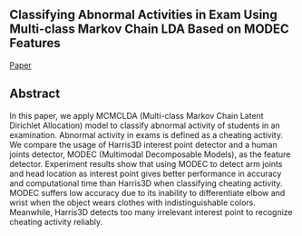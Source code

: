## Classifying Abnormal Activities in Exam Using Multi-class Markov Chain LDA Based on MODEC Features
[Paper](https://www.researchgate.net/publication/301202274_Classifying_Abnormal_Activities_in_Exam_Using_Multi-class_Markov_Chain_LDA_Based_on_MODEC_Features)

Abstract
------
In this paper, we apply MCMCLDA (Multi-class Markov Chain Latent Dirichlet Allocation) model to classify abnormal activity of students in an examination. Abnormal activity in exams is defined as a cheating activity. We compare the usage of Harris3D interest point detector and a human joints detector, MODEC (Multimodal Decomposable Models), as the feature detector. Experiment results show that using MODEC to detect arm joints and head location as interest point gives better performance in accuracy and computational time than Harris3D when classifying cheating activity. MODEC suffers low accuracy due to its inability to differentiate elbow and wrist when the object wears clothes with indistinguishable colors. Meanwhile, Harris3D detects too many irrelevant interest point to recognize cheating activity reliably.

